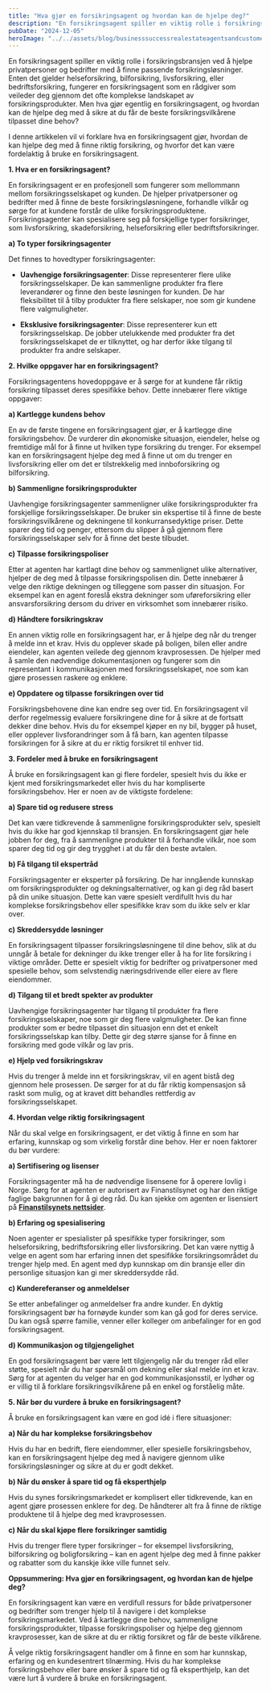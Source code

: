 ```yaml
---
title: "Hva gjør en forsikringsagent og hvordan kan de hjelpe deg?"
description: "En forsikringsagent spiller en viktig rolle i forsikringsbransjen ved å hjelpe privatpersoner og bedrifter med å finne passende forsikringsløsninger. Enten det gjelder helseforsikring, bilforsikring, livsforsikring, eller bedriftsforsikring, fungerer en forsikringsagent som en rådgiver som veileder deg gjennom det ofte komplekse landskapet av forsikringsprodukter. Men hva gjør egentlig en forsikringsagent, og hvordan kan de hjelpe deg &#8230; Read more"
pubDate: "2024-12-05"
heroImage: "../../assets/blog/businesssuccessrealestateagentsandcustomersshakeha.jpg"
---
```


En forsikringsagent spiller en viktig rolle i forsikringsbransjen ved å hjelpe privatpersoner og bedrifter med å finne passende forsikringsløsninger. Enten det gjelder helseforsikring, bilforsikring, livsforsikring, eller bedriftsforsikring, fungerer en forsikringsagent som en rådgiver som veileder deg gjennom det ofte komplekse landskapet av forsikringsprodukter. Men hva gjør egentlig en forsikringsagent, og hvordan kan de hjelpe deg med å sikre at du får de beste forsikringsvilkårene tilpasset dine behov?

I denne artikkelen vil vi forklare hva en forsikringsagent gjør, hvordan de kan hjelpe deg med å finne riktig forsikring, og hvorfor det kan være fordelaktig å bruke en forsikringsagent.

**1. Hva er en forsikringsagent?**

En forsikringsagent er en profesjonell som fungerer som mellommann mellom forsikringsselskapet og kunden. De hjelper privatpersoner og bedrifter med å finne de beste forsikringsløsningene, forhandle vilkår og sørge for at kundene forstår de ulike forsikringsproduktene. Forsikringsagenter kan spesialisere seg på forskjellige typer forsikringer, som livsforsikring, skadeforsikring, helseforsikring eller bedriftsforsikringer.

**a) To typer forsikringsagenter**

Det finnes to hovedtyper forsikringsagenter:

- **Uavhengige forsikringsagenter**: Disse representerer flere ulike forsikringsselskaper. De kan sammenligne produkter fra flere leverandører og finne den beste løsningen for kunden. De har fleksibilitet til å tilby produkter fra flere selskaper, noe som gir kundene flere valgmuligheter.

- **Eksklusive forsikringsagenter**: Disse representerer kun ett forsikringsselskap. De jobber utelukkende med produkter fra det forsikringsselskapet de er tilknyttet, og har derfor ikke tilgang til produkter fra andre selskaper.

**2. Hvilke oppgaver har en forsikringsagent?**

Forsikringsagentens hovedoppgave er å sørge for at kundene får riktig forsikring tilpasset deres spesifikke behov. Dette innebærer flere viktige oppgaver:

**a) Kartlegge kundens behov**

En av de første tingene en forsikringsagent gjør, er å kartlegge dine forsikringsbehov. De vurderer din økonomiske situasjon, eiendeler, helse og fremtidige mål for å finne ut hvilken type forsikring du trenger. For eksempel kan en forsikringsagent hjelpe deg med å finne ut om du trenger en livsforsikring eller om det er tilstrekkelig med innboforsikring og bilforsikring.

**b) Sammenligne forsikringsprodukter**

Uavhengige forsikringsagenter sammenligner ulike forsikringsprodukter fra forskjellige forsikringsselskaper. De bruker sin ekspertise til å finne de beste forsikringsvilkårene og dekningene til konkurransedyktige priser. Dette sparer deg tid og penger, ettersom du slipper å gå gjennom flere forsikringsselskaper selv for å finne det beste tilbudet.

**c) Tilpasse forsikringspoliser**

Etter at agenten har kartlagt dine behov og sammenlignet ulike alternativer, hjelper de deg med å tilpasse forsikringspolisen din. Dette innebærer å velge den riktige dekningen og tilleggene som passer din situasjon. For eksempel kan en agent foreslå ekstra dekninger som uføreforsikring eller ansvarsforsikring dersom du driver en virksomhet som innebærer risiko.

**d) Håndtere forsikringskrav**

En annen viktig rolle en forsikringsagent har, er å hjelpe deg når du trenger å melde inn et krav. Hvis du opplever skade på boligen, bilen eller andre eiendeler, kan agenten veilede deg gjennom kravprosessen. De hjelper med å samle den nødvendige dokumentasjonen og fungerer som din representant i kommunikasjonen med forsikringsselskapet, noe som kan gjøre prosessen raskere og enklere.

**e) Oppdatere og tilpasse forsikringen over tid**

Forsikringsbehovene dine kan endre seg over tid. En forsikringsagent vil derfor regelmessig evaluere forsikringene dine for å sikre at de fortsatt dekker dine behov. Hvis du for eksempel kjøper en ny bil, bygger på huset, eller opplever livsforandringer som å få barn, kan agenten tilpasse forsikringen for å sikre at du er riktig forsikret til enhver tid.

**3. Fordeler med å bruke en forsikringsagent**

Å bruke en forsikringsagent kan gi flere fordeler, spesielt hvis du ikke er kjent med forsikringsmarkedet eller hvis du har kompliserte forsikringsbehov. Her er noen av de viktigste fordelene:

**a) Spare tid og redusere stress**

Det kan være tidkrevende å sammenligne forsikringsprodukter selv, spesielt hvis du ikke har god kjennskap til bransjen. En forsikringsagent gjør hele jobben for deg, fra å sammenligne produkter til å forhandle vilkår, noe som sparer deg tid og gir deg trygghet i at du får den beste avtalen.

**b) Få tilgang til ekspertråd**

Forsikringsagenter er eksperter på forsikring. De har inngående kunnskap om forsikringsprodukter og dekningsalternativer, og kan gi deg råd basert på din unike situasjon. Dette kan være spesielt verdifullt hvis du har komplekse forsikringsbehov eller spesifikke krav som du ikke selv er klar over.

**c) Skreddersydde løsninger**

En forsikringsagent tilpasser forsikringsløsningene til dine behov, slik at du unngår å betale for dekninger du ikke trenger eller å ha for lite forsikring i viktige områder. Dette er spesielt viktig for bedrifter og privatpersoner med spesielle behov, som selvstendig næringsdrivende eller eiere av flere eiendommer.

**d) Tilgang til et bredt spekter av produkter**

Uavhengige forsikringsagenter har tilgang til produkter fra flere forsikringsselskaper, noe som gir deg flere valgmuligheter. De kan finne produkter som er bedre tilpasset din situasjon enn det et enkelt forsikringsselskap kan tilby. Dette gir deg større sjanse for å finne en forsikring med gode vilkår og lav pris.

**e) Hjelp ved forsikringskrav**

Hvis du trenger å melde inn et forsikringskrav, vil en agent bistå deg gjennom hele prosessen. De sørger for at du får riktig kompensasjon så raskt som mulig, og at kravet ditt behandles rettferdig av forsikringsselskapet.

**4. Hvordan velge riktig forsikringsagent**

Når du skal velge en forsikringsagent, er det viktig å finne en som har erfaring, kunnskap og som virkelig forstår dine behov. Her er noen faktorer du bør vurdere:

**a) Sertifisering og lisenser**

Forsikringsagenter må ha de nødvendige lisensene for å operere lovlig i Norge. Sørg for at agenten er autorisert av Finanstilsynet og har den riktige faglige bakgrunnen for å gi deg råd. Du kan sjekke om agenten er lisensiert på **[Finanstilsynets nettsider](https://www.finanstilsynet.no/)**.

**b) Erfaring og spesialisering**

Noen agenter er spesialister på spesifikke typer forsikringer, som helseforsikring, bedriftsforsikring eller livsforsikring. Det kan være nyttig å velge en agent som har erfaring innen det spesifikke forsikringsområdet du trenger hjelp med. En agent med dyp kunnskap om din bransje eller din personlige situasjon kan gi mer skreddersydde råd.

**c) Kundereferanser og anmeldelser**

Se etter anbefalinger og anmeldelser fra andre kunder. En dyktig forsikringsagent bør ha fornøyde kunder som kan gå god for deres service. Du kan også spørre familie, venner eller kolleger om anbefalinger for en god forsikringsagent.

**d) Kommunikasjon og tilgjengelighet**

En god forsikringsagent bør være lett tilgjengelig når du trenger råd eller støtte, spesielt når du har spørsmål om dekning eller skal melde inn et krav. Sørg for at agenten du velger har en god kommunikasjonsstil, er lydhør og er villig til å forklare forsikringsvilkårene på en enkel og forståelig måte.

**5. Når bør du vurdere å bruke en forsikringsagent?**

Å bruke en forsikringsagent kan være en god idé i flere situasjoner:

**a) Når du har komplekse forsikringsbehov**

Hvis du har en bedrift, flere eiendommer, eller spesielle forsikringsbehov, kan en forsikringsagent hjelpe deg med å navigere gjennom ulike forsikringsløsninger og sikre at du er godt dekket.

**b) Når du ønsker å spare tid og få eksperthjelp**

Hvis du synes forsikringsmarkedet er komplisert eller tidkrevende, kan en agent gjøre prosessen enklere for deg. De håndterer alt fra å finne de riktige produktene til å hjelpe deg med kravprosessen.

**c) Når du skal kjøpe flere forsikringer samtidig**

Hvis du trenger flere typer forsikringer – for eksempel livsforsikring, bilforsikring og boligforsikring – kan en agent hjelpe deg med å finne pakker og rabatter som du kanskje ikke ville funnet selv.

**Oppsummering: Hva gjør en forsikringsagent, og hvordan kan de hjelpe deg?**

En forsikringsagent kan være en verdifull ressurs for både privatpersoner og bedrifter som trenger hjelp til å navigere i det komplekse forsikringsmarkedet. Ved å kartlegge dine behov, sammenligne forsikringsprodukter, tilpasse forsikringspoliser og hjelpe deg gjennom kravprosesser, kan de sikre at du er riktig forsikret og får de beste vilkårene.

Å velge riktig forsikringsagent handler om å finne en som har kunnskap, erfaring og en kundesentrert tilnærming. Hvis du har komplekse forsikringsbehov eller bare ønsker å spare tid og få eksperthjelp, kan det være lurt å vurdere å bruke en forsikringsagent.